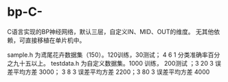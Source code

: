 # bp-C-
C语言实现的BP神经网络，默认三层，自定义IN、MID、OUT的维度。
无其他依赖，可直接移植在单片机中。

sample.h 为鸢尾花卉数据集（150）。120训练，30测试； 4 6 1 分类准确率百分之九十五以上。
testdata.h 为自定义数据集。1000 训练， 200测试 ；3 20 3 误差平均方差 3000；  3 8 3 误差平均方差 2200；3 80 3 误差平均方差 4000
